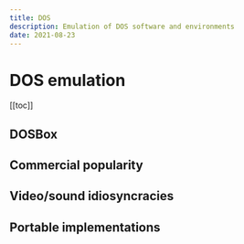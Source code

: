 ```yaml
---
title: DOS
description: Emulation of DOS software and environments
date: 2021-08-23
---
```


# DOS emulation

[[toc]]


## DOSBox


## Commercial popularity


## Video/sound idiosyncracies


## Portable implementations
